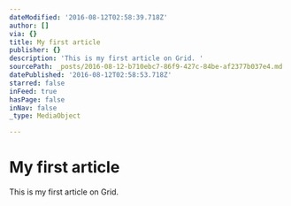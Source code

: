 ```yaml
---
dateModified: '2016-08-12T02:58:39.718Z'
author: []
via: {}
title: My first article
publisher: {}
description: 'This is my first article on Grid. '
sourcePath: _posts/2016-08-12-b710ebc7-86f9-427c-84be-af2377b037e4.md
datePublished: '2016-08-12T02:58:53.718Z'
starred: false
inFeed: true
hasPage: false
inNav: false
_type: MediaObject

---
```

# My first article

This is my first article on Grid.